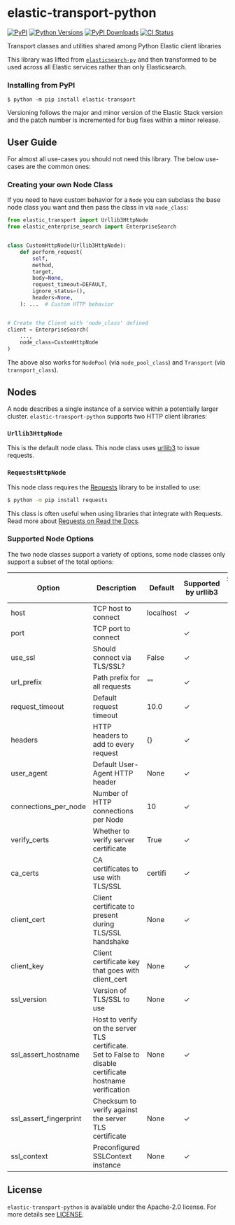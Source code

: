 # elastic-transport-python

[![PyPI](https://img.shields.io/pypi/v/elastic-transport)](https://pypi.org/elastic-transport)
[![Python Versions](https://img.shields.io/pypi/pyversions/elastic-transport)](https://pypi.org/elastic-transport)
[![PyPI Downloads](https://pepy.tech/badge/elastic-transport)](https://pepy.tech/project/elastic-transport)
[![CI Status](https://img.shields.io/github/workflow/status/elastic/elastic-transport-python/CI/main)](https://github.com/elastic/elastic-transport-python/actions)

Transport classes and utilities shared among Python Elastic client libraries

This library was lifted from [`elasticsearch-py`](https://github.com/elastic/elasticsearch-py)
and then transformed to be used across all Elastic services
rather than only Elasticsearch.

### Installing from PyPI

```
$ python -m pip install elastic-transport
```

Versioning follows the major and minor version of the Elastic Stack version and
the patch number is incremented for bug fixes within a minor release.

## User Guide

For almost all use-cases you should not need this library.
The below use-cases are the common ones:

### Creating your own Node Class

If you need to have custom behavior for a `Node` you can subclass the
base node class you want and then pass the class in via `node_class`:

```python
from elastic_transport import Urllib3HttpNode
from elastic_enterprise_search import EnterpriseSearch


class CustomHttpNode(Urllib3HttpNode):
    def perform_request(
        self,
        method,
        target,
        body=None,
        request_timeout=DEFAULT,
        ignore_status=(),
        headers=None,
    ): ...  # Custom HTTP behavior


# Create the Client with 'node_class' defined
client = EnterpriseSearch(
    ...,
    node_class=CustomHttpNode
)
```

The above also works for `NodePool` (via `node_pool_class`) and `Transport` (via `transport_class`).

## Nodes

A node describes a single instance of a service within a potentially larger cluster.
`elastic-transport-python` supports two HTTP client libraries:

### `Urllib3HttpNode`

This is the default node class. This node class uses [urllib3](https://urllib3.readthedocs.io)
to issue requests.

### `RequestsHttpNode`

This node class requires the [Requests](https://github.com/psf/requests)
library to be installed to use:
 
```bash
$ python -m pip install requests
```

This class is often useful when using libraries that integrate with Requests.
Read more about [Requests on Read the Docs](https://requests.readthedocs.io).

### Supported Node Options

The two node classes support a variety of options, some node classes
only support a subset of the total options:

| Option                 | Description                                                                                             | Default   | Supported by urllib3 | Supported by requests |
|------------------------|---------------------------------------------------------------------------------------------------------|-----------|----------------------|-----------------------|
| host                   | TCP host to connect                                                                                     | localhost | ✓                    | ✓                     |
| port                   | TCP port to connect                                                                                     |           | ✓                    | ✓                     |
| use_ssl                | Should connect via TLS/SSL?                                                                             | False     | ✓                    | ✓                     |
| url_prefix             | Path prefix for all requests                                                                            | ""        | ✓                    | ✓                     |
| request_timeout        | Default request timeout                                                                                 | 10.0      | ✓                    | ✓                     |
| headers                | HTTP headers to add to every request                                                                    | {}        | ✓                    | ✓                     |
| user_agent             | Default User-Agent HTTP header                                                                          | None      | ✓                    | ✓                     |
| connections_per_node   | Number of HTTP connections per Node                                                                     | 10        | ✓                    |                       |
| verify_certs           | Whether to verify server certificate                                                                    | True      | ✓                    | ✓                     |
| ca_certs               | CA certificates to use with TLS/SSL                                                                     | certifi   | ✓                    | ✓                     |
| client_cert            | Client certificate to present during TLS/SSL handshake                                                  | None      | ✓                    | ✓                     |
| client_key             | Client certificate key that goes with client_cert                                                       | None      | ✓                    | ✓                     |
| ssl_version            | Version of TLS/SSL to use                                                                               | None      | ✓                    |                       |
| ssl_assert_hostname    | Host to verify on the server TLS certificate. Set to False to disable certificate hostname verification | None      | ✓                    |                       |
| ssl_assert_fingerprint | Checksum to verify against the server TLS certificate                                                   | None      | ✓                    |                       |
| ssl_context            | Preconfigured SSLContext instance                                                                       | None      | ✓                    |                       |

## License

`elastic-transport-python` is available under the Apache-2.0 license.
For more details see [LICENSE](https://github.com/elastic/elastic-transport-python/blob/main/LICENSE).
